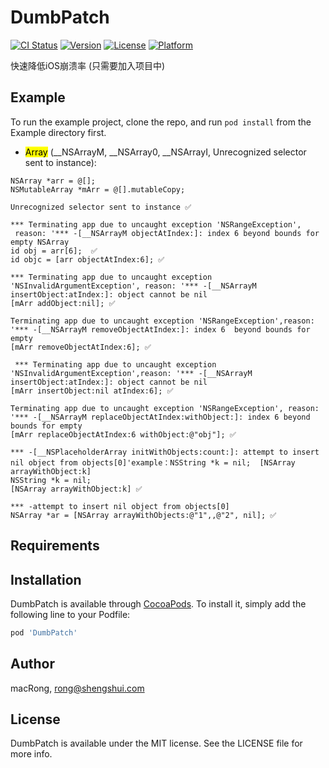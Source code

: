 # DumbPatch

[![CI Status](http://img.shields.io/travis/rongtian/DumbPatch.svg?style=flat)](https://travis-ci.org/rongtian/DumbPatch)
[![Version](https://img.shields.io/cocoapods/v/DumbPatch.svg?style=flat)](http://cocoapods.org/pods/DumbPatch)
[![License](https://img.shields.io/cocoapods/l/DumbPatch.svg?style=flat)](http://cocoapods.org/pods/DumbPatch)
[![Platform](https://img.shields.io/cocoapods/p/DumbPatch.svg?style=flat)](http://cocoapods.org/pods/DumbPatch)

快速降低iOS崩溃率 (只需要加入项目中)

## Example

To run the example project, clone the repo, and run `pod install` from the Example directory first.

* <mark>Array</mark> (__NSArrayM, __NSArray0, __NSArrayI, Unrecognized selector sent to instance):

```
NSArray *arr = @[];
NSMutableArray *mArr = @[].mutableCopy;
```
 

```
Unrecognized selector sent to instance ✅

*** Terminating app due to uncaught exception 'NSRangeException',
 reason: '*** -[__NSArrayM objectAtIndex:]: index 6 beyond bounds for empty NSArray
id obj = arr[6];  ✅
id objc = [arr objectAtIndex:6]; ✅

*** Terminating app due to uncaught exception 'NSInvalidArgumentException', reason: '*** -[__NSArrayM insertObject:atIndex:]: object cannot be nil
[mArr addObject:nil]; ✅

Terminating app due to uncaught exception 'NSRangeException',reason: '*** -[__NSArrayM removeObjectAtIndex:]: index 6  beyond bounds for empty
[mArr removeObjectAtIndex:6]; ✅
 
 *** Terminating app due to uncaught exception 'NSInvalidArgumentException',reason: '*** -[__NSArrayM insertObject:atIndex:]: object cannot be nil
[mArr insertObject:nil atIndex:6]; ✅

Terminating app due to uncaught exception 'NSRangeException', reason: '*** -[__NSArrayM replaceObjectAtIndex:withObject:]: index 6 beyond bounds for empty
[mArr replaceObjectAtIndex:6 withObject:@"obj"]; ✅

*** -[__NSPlaceholderArray initWithObjects:count:]: attempt to insert nil object from objects[0]'example：NSString *k = nil;  [NSArray arrayWithObject:k]
NSString *k = nil; 
[NSArray arrayWithObject:k] ✅

*** -attempt to insert nil object from objects[0]
NSArray *ar = [NSArray arrayWithObjects:@"1",,@"2", nil]; ✅

```

## Requirements

## Installation

DumbPatch is available through [CocoaPods](http://cocoapods.org). To install
it, simply add the following line to your Podfile:

```ruby
pod 'DumbPatch'
```

## Author

macRong, rong@shengshui.com

## License

DumbPatch is available under the MIT license. See the LICENSE file for more info.
